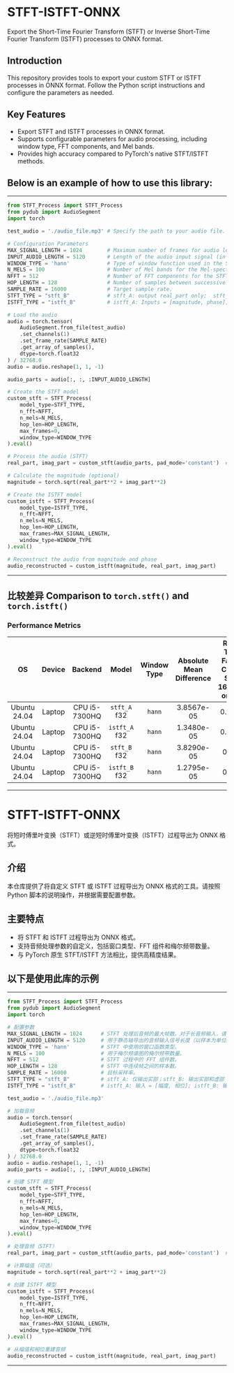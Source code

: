 # STFT-ISTFT-ONNX
Export the Short-Time Fourier Transform (STFT) or Inverse Short-Time Fourier Transform (ISTFT) processes to ONNX format.

## Introduction
This repository provides tools to export your custom STFT or ISTFT processes in ONNX format. Follow the Python script instructions and configure the parameters as needed.

## Key Features
- Export STFT and ISTFT processes in ONNX format.
- Supports configurable parameters for audio processing, including window type, FFT components, and Mel bands.
- Provides high accuracy compared to PyTorch's native STFT/ISTFT methods.

## Below is an example of how to use this library:
---
```python
from STFT_Process import STFT_Process
from pydub import AudioSegment
import torch

test_audio = './audio_file.mp3' # Specify the path to your audio file.

# Configuration Parameters
MAX_SIGNAL_LENGTH = 1024        # Maximum number of frames for audio length after STFT. Use larger values for long audio inputs (e.g., 4096).
INPUT_AUDIO_LENGTH = 5120       # Length of the audio input signal (in samples) for static axis export. Should be a multiple of NFFT.
WINDOW_TYPE = 'hann'            # Type of window function used in the STFT.
N_MELS = 100                    # Number of Mel bands for the Mel-spectrogram.
NFFT = 512                      # Number of FFT components for the STFT process.
HOP_LENGTH = 128                # Number of samples between successive frames in the STFT.
SAMPLE_RATE = 16000             # Target sample rate.
STFT_TYPE = "stft_B"            # stft_A: output real_part only;  stft_B: outputs real_part & imag_part
ISTFT_TYPE = "istft_B"          # istft_A: Inputs = [magnitude, phase];  istft_B: Inputs = [magnitude, real_part, imag_part], The dtype of imag_part is float format.

# Load the audio
audio = torch.tensor(
    AudioSegment.from_file(test_audio)
    .set_channels(1)
    .set_frame_rate(SAMPLE_RATE)
    .get_array_of_samples(), 
    dtype=torch.float32
) / 32768.0
audio = audio.reshape(1, 1, -1)

audio_parts = audio[:, :, :INPUT_AUDIO_LENGTH]

# Create the STFT model
custom_stft = STFT_Process(
    model_type=STFT_TYPE, 
    n_fft=NFFT, 
    n_mels=N_MELS, 
    hop_len=HOP_LENGTH, 
    max_frames=0, 
    window_type=WINDOW_TYPE
).eval()

# Process the audio (STFT)
real_part, imag_part = custom_stft(audio_parts, pad_mode='constant')  # pad_mode options: ['constant', 'reflect']

# Calculate the magnitude (optional)
magnitude = torch.sqrt(real_part**2 + imag_part**2)

# Create the ISTFT model
custom_istft = STFT_Process(
    model_type=ISTFT_TYPE, 
    n_fft=NFFT, 
    n_mels=N_MELS, 
    hop_len=HOP_LENGTH, 
    max_frames=MAX_SIGNAL_LENGTH, 
    window_type=WINDOW_TYPE
).eval()

# Reconstruct the audio from magnitude and phase
audio_reconstructed = custom_istft(magnitude, real_part, imag_part)
```

---

## 比较差异 Comparison to `torch.stft()` and `torch.istft()`

### Performance Metrics
| OS            | Device       | Backend    | Model       | Window Type | Absolute Mean Difference | Real-Time Factor<br>Chunk Size: 160,000 or 10s |
|:-------------:|:------------:|:----------:|:-----------:|:-----------:|:-------------------------:|:--------------------------------------------:|
| Ubuntu 24.04  | Laptop       | CPU i5-7300HQ | `stft_A` f32 | `hann`      | 3.8567e-05               | 0.0005                                       |
| Ubuntu 24.04  | Laptop       | CPU i5-7300HQ | `istft_A` f32 | `hann`      | 1.3480e-05               | 0.0015                                       |
| Ubuntu 24.04  | Laptop       | CPU i5-7300HQ | `stft_B` f32 | `hann`      | 3.8290e-05               | 0.001                                        |
| Ubuntu 24.04  | Laptop       | CPU i5-7300HQ | `istft_B` f32 | `hann`      | 1.2795e-05               | 0.003                                        |

---

# STFT-ISTFT-ONNX
将短时傅里叶变换（STFT）或逆短时傅里叶变换（ISTFT）过程导出为 ONNX 格式。

## 介绍
本仓库提供了将自定义 STFT 或 ISTFT 过程导出为 ONNX 格式的工具。请按照 Python 脚本的说明操作，并根据需要配置参数。

## 主要特点
- 将 STFT 和 ISTFT 过程导出为 ONNX 格式。
- 支持音频处理参数的自定义，包括窗口类型、FFT 组件和梅尔频带数量。
- 与 PyTorch 原生 STFT/ISTFT 方法相比，提供高精度结果。

## 以下是使用此库的示例
---
```python
from STFT_Process import STFT_Process
from pydub import AudioSegment
import torch

# 配置参数
MAX_SIGNAL_LENGTH = 1024      # STFT 处理后音频的最大帧数。对于长音频输入，请使用更大的值（例如 4096）。
INPUT_AUDIO_LENGTH = 5120     # 用于静态轴导出的音频输入信号长度（以样本为单位）。最好设置为 NFFT 的整数倍。
WINDOW_TYPE = 'hann'          # STFT 中使用的窗口函数类型。
N_MELS = 100                  # 用于梅尔频谱图的梅尔频带数量。
NFFT = 512                    # STFT 过程中的 FFT 组件数。
HOP_LENGTH = 128              # STFT 中连续帧之间的样本数。
SAMPLE_RATE = 16000           # 目标采样率。
STFT_TYPE = "stft_B"          # stft_A: 仅输出实部；stft_B: 输出实部和虚部
ISTFT_TYPE = "istft_B"        # istft_A: 输入 = [幅度, 相位]; istft_B: 输入 = [幅度, 实部, 虚部]，虚部的数据类型为浮点格式。

test_audio = './audio_file.mp3'

# 加载音频
audio = torch.tensor(
    AudioSegment.from_file(test_audio)
    .set_channels(1)
    .set_frame_rate(SAMPLE_RATE)
    .get_array_of_samples(), 
    dtype=torch.float32
) / 32768.0
audio = audio.reshape(1, 1, -1)
audio_parts = audio[:, :, :INPUT_AUDIO_LENGTH]

# 创建 STFT 模型
custom_stft = STFT_Process(
    model_type=STFT_TYPE, 
    n_fft=NFFT, 
    n_mels=N_MELS, 
    hop_len=HOP_LENGTH, 
    max_frames=0, 
    window_type=WINDOW_TYPE
).eval()

# 处理音频（STFT）
real_part, imag_part = custom_stft(audio_parts, pad_mode='constant')  # pad_mode 选项：['constant', 'reflect']

# 计算幅值（可选）
magnitude = torch.sqrt(real_part**2 + imag_part**2)

# 创建 ISTFT 模型
custom_istft = STFT_Process(
    model_type=ISTFT_TYPE, 
    n_fft=NFFT, 
    n_mels=N_MELS, 
    hop_len=HOP_LENGTH, 
    max_frames=MAX_SIGNAL_LENGTH, 
    window_type=WINDOW_TYPE
).eval()

# 从幅值和相位重建音频
audio_reconstructed = custom_istft(magnitude, real_part, imag_part)
```
---

